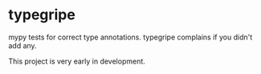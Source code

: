 # typegripe

mypy tests for correct type annotations. typegripe complains if you didn't add any.

This project is very early in development.
